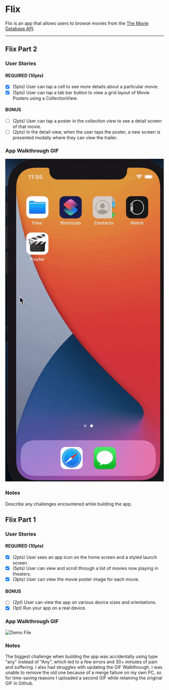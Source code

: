 # Flix

Flix is an app that allows users to browse movies from the [The Movie Database API](http://docs.themoviedb.apiary.io/#).

---
## Flix Part 2

### User Stories

#### REQUIRED (10pts)
- [x] (5pts) User can tap a cell to see more details about a particular movie.
- [x] (5pts) User can tap a tab bar button to view a grid layout of Movie Posters using a CollectionView.

#### BONUS
- [ ] (2pts) User can tap a poster in the collection view to see a detail screen of that movie.
- [ ] (2pts) In the detail view, when the user taps the poster, a new screen is presented modally where they can view the trailer.

### App Walkthrough GIF

![unit 2 walkthrough](https://github.com/sosjeffy/flixster/blob/main/walkthroughUnit2.gif)

### Notes
Describe any challenges encountered while building the app.
## Flix Part 1

### User Stories
#### REQUIRED (10pts)
- [x] (2pts) User sees an app icon on the home screen and a styled launch screen.
- [x] (5pts) User can view and scroll through a list of movies now playing in theaters.
- [x] (3pts) User can view the movie poster image for each movie.

#### BONUS
- [ ] (2pt) User can view the app on various device sizes and orientations.
- [x] (1pt) Run your app on a real device.

### App Walkthrough GIF 
![Demo File](https://github.com/sosjeffy/flixster/blob/main/walkthrough2.gif)





### Notes
The biggest challenge when building the app was accidentally using type "any" instead of "Any", which led to a few errors and 30+ minutes of pain and suffering. I also had struggles with updating the GIF Walkthrough. I was unable to remove the old one because of a merge failure on my own PC, so for time-saving reasons I uploaded a second GIF while retaining the original GIF in Github. 
